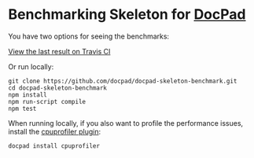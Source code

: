 # Benchmarking Skeleton for [DocPad](https://github.com/bevry/docpad)

You have two options for seeing the benchmarks:

[View the last result on Travis CI](https://travis-ci.org/docpad/docpad-skeleton-benchmark)

Or run locally:

``` shell
git clone https://github.com/docpad/docpad-skeleton-benchmark.git
cd docpad-skeleton-benchmark
npm install
npm run-script compile
npm test
```

When running locally, if you also want to profile the performance issues, install the [cpuprofiler plugin](https://github.com/pflannery/docpad-plugin-cpuprofiler):

``` shell
docpad install cpuprofiler
```
